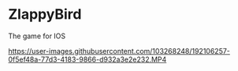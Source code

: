 # ZlappyBird
The game for IOS

https://user-images.githubusercontent.com/103268248/192106257-0f5ef48a-77d3-4183-9866-d932a3e2e232.MP4

